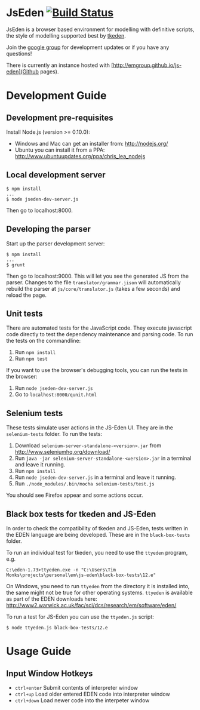 # JsEden [![Build Status](https://secure.travis-ci.org/EMGroup/js-eden.png?branch=master)](https://travis-ci.org/EMGroup/js-eden)

JsEden is a browser based environment for modelling with definitive scripts,
the style of modelling supported best by
[tkeden](http://www2.warwick.ac.uk/fac/sci/dcs/research/em/software/eden/).

Join the [google group](https://groups.google.com/forum/#!forum/jseden) for
development updates or if you have any questions!

There is currently an instance hosted with [http://emgroup.github.io/js-eden](Github pages).

# Development Guide

## Development pre-requisites

Install Node.js (version >= 0.10.0):

* Windows and Mac can get an installer from: http://nodejs.org/
* Ubuntu you can install it from a PPA: http://www.ubuntuupdates.org/ppa/chris_lea_nodejs

## Local development server

```shell
$ npm install
...
$ node jseden-dev-server.js
```

Then go to localhost:8000.

## Developing the parser

Start up the parser development server:

```
$ npm install
...
$ grunt
```

Then go to localhost:9000. This will let you see the generated JS from the
parser. Changes to the file `translator/grammar.jison` will automatically
rebuild the parser at `js/core/translator.js` (takes a few seconds) and reload
the page.

## Unit tests

There are automated tests for the JavaScript code. They execute javascript code
directly to test the dependency maintenance and parsing code. To run the tests
on the commandline:

1. Run `npm install`
2. Run `npm test`

If you want to use the browser's debugging tools, you can run the tests in the
browser:

1. Run `node jseden-dev-server.js`
2. Go to `localhost:8000/qunit.html`

## Selenium tests

These tests simulate user actions in the JS-Eden UI. They are in the
`selenium-tests` folder. To run the tests:

1. Download `selenium-server-standalone-<version>.jar` from http://www.seleniumhq.org/download/
2. Run `java -jar selenium-server-standalone-<version>.jar` in a terminal and leave it running.
3. Run `npm install`
4. Run `node jseden-dev-server.js` in a terminal and leave it running.
5. Run `./node_modules/.bin/mocha selenium-tests/test.js`

You should see Firefox appear and some actions occur.

## Black box tests for tkeden and JS-Eden

In order to check the compatibility of tkeden and JS-Eden, tests written in the
EDEN language are being developed. These are in the `black-box-tests` folder.

To run an individual test for tkeden, you need to use the `ttyeden` program, e.g.

```shell
C:\eden-1.73>ttyeden.exe -n "C:\Users\Tim Monks\projects\personal\em\js-eden\black-box-tests\12.e"
```

On Windows, you need to run `ttyeden` from the directory it is installed into,
the same might not be true for other operating systems. `ttyeden` is available as part of the EDEN downloads here: http://www2.warwick.ac.uk/fac/sci/dcs/research/em/software/eden/

To run a test for JS-Eden you can use the `ttyeden.js` script:

```shell
$ node ttyeden.js black-box-tests/12.e
```

# Usage Guide

## Input Window Hotkeys

* `ctrl+enter` Submit contents of interpreter window
* `ctrl+up` Load older entered EDEN code into interpreter window
* `ctrl+down` Load newer code into the interpeter window
